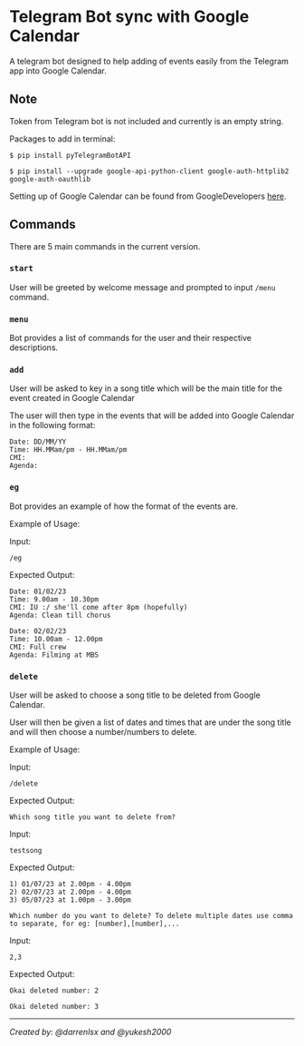 # Telegram Bot sync with Google Calendar
A telegram bot designed to help adding of events easily from the Telegram app into Google Calendar.

## Note
Token from Telegram bot is not included and currently is an empty string.


Packages to add in terminal:


`$ pip install pyTelegramBotAPI`


`$ pip install --upgrade google-api-python-client google-auth-httplib2 google-auth-oauthlib`

Setting up of Google Calendar can be found from GoogleDevelopers [here](https://developers.google.com/calendar/api/quickstart/python).

## Commands
There are 5 main commands in the current version.

### `start`

User will be greeted by welcome message and prompted to input `/menu` command.

### `menu`

Bot provides a list of commands for the user and their respective descriptions.

### `add`

User will be asked to key in a song title which will be the main title for the event created in Google Calendar

The user will then type in the events that will be added into Google Calendar in the following format:

```
Date: DD/MM/YY
Time: HH.MMam/pm - HH.MMam/pm
CMI:
Agenda:
```

### `eg`

Bot provides an example of how the format of the events are. 

Example of Usage:

Input:

`/eg`

Expected Output:

```
Date: 01/02/23
Time: 9.00am - 10.30pm
CMI: IU :/ she'll come after 8pm (hopefully)
Agenda: Clean till chorus

Date: 02/02/23
Time: 10.00am - 12.00pm
CMI: Full crew
Agenda: Filming at MBS
```

### `delete`

User will be asked to choose a song title to be deleted from Google Calendar. 

User will then be given a list of dates and times that are under the song title and will then choose a number/numbers to delete.

Example of Usage:

Input:

`/delete`

Expected Output:

`Which song title you want to delete from?`

Input:

`testsong`

Expected Output:

```
1) 01/07/23 at 2.00pm - 4.00pm
2) 02/07/23 at 2.00pm - 4.00pm
3) 05/07/23 at 1.00pm - 3.00pm

Which number do you want to delete? To delete multiple dates use comma to separate, for eg: [number],[number],...

```

Input:

`2,3`

Expected Output:

```
Okai deleted number: 2

Okai deleted number: 3
```


---
*Created by: @darrenlsx and @yukesh2000*